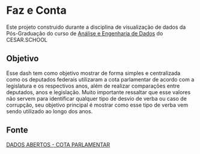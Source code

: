 # Faz e Conta

Este projeto construido durante a disciplina de visualização de dados da Pós-Graduação do curso de [Análise e Engenharia de Dados](https://www.cesar.school/especializacao-em-analise-e-engenharia-de-dados/) do CESAR.SCHOOL


## Objetivo

Esse dash tem como objetivo mostrar de forma simples e centralizada como os deputados federais utilizaram a cota parlamentar de acordo com a legislatura e os respectivos anos, além de realizar comparações entre deputados, anos e legislação. Muito importante ressaltar que esse valores não servem para identificar qualquer tipo de desvio de verba ou caso de corrupção, seu objetivo principal é mostrar como esse tipo de verba vem sendo utilizado ao longo dos anos.

## Fonte
[DADOS ABERTOS - COTA PARLAMENTAR](https://www2.camara.leg.br/transparencia/cota-para-exercicio-da-atividade-parlamentar/dados-abertos-cota-parlamentar)

